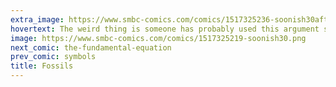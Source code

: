 ```yaml
---
extra_image: https://www.smbc-comics.com/comics/1517325236-soonish30after.png
hovertext: The weird thing is someone has probably used this argument seriously at some point.
image: https://www.smbc-comics.com/comics/1517325219-soonish30.png
next_comic: the-fundamental-equation
prev_comic: symbols
title: Fossils
---
```



